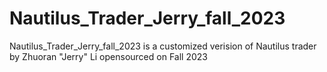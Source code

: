 # Nautilus_Trader_Jerry_fall_2023
Nautilus_Trader_Jerry_fall_2023 is a customized verision of Nautilus trader by Zhuoran "Jerry" Li opensourced on Fall 2023
